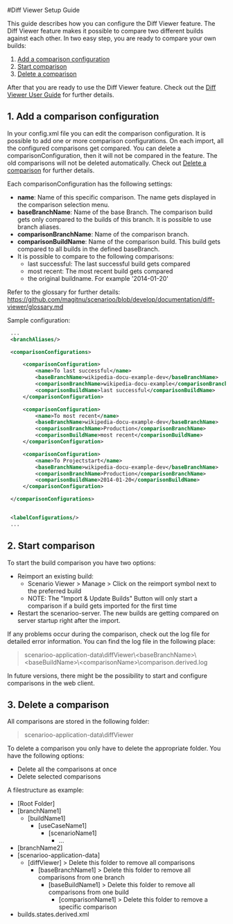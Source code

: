 #Diff Viewer Setup Guide

This guide describes how you can configure the Diff Viewer feature.
The Diff Viewer feature makes it possible to compare two different builds against each other.
In two easy step, you are ready to compare your own builds:

1. [Add a comparison configuration](#2-add-a-comparison-configuration)
2. [Start comparison](#3-start-comparison)
3. [Delete a comparison](#4-delete-a-comparison)

After that you are ready to use the Diff Viewer feature. Check out the [Diff Viewer User Guide](user-guide.md) for further details.

## 1. Add a comparison configuration
In your config.xml file you can edit the comparison configuration.
It is possible to add one or more comparison configurations. On each import, all the configured comparisons get compared.
You can delete a comparisonConfiguration, then it will not be compared in the feature. 
The old comparisons will not be deleted automatically. Check out [Delete a comparison](#4-delete-a-comparison) for further details.

Each comparisonConfiguration has the following settings:
* **name**: Name of this specific comparison. The name gets displayed in the comparison selection menu.
* **baseBranchName**: Name of the base Branch. The comparison build gets only compared to the builds of this branch. It is possible to use branch aliases. 
* **comparisonBranchName**: Name of the comparison branch.
* **comparisonBuildName**: Name of the comparison build. This build gets compared to all builds in the defined baseBranch.
 * It is possible to compare to the following comparisons:
   * last successful: The last successful build gets compared
    * most recent: The most recent build gets compared
    * the original buildname. For example '2014-01-20'

Refer to the glossary for further details: https://github.com/magitnu/scenarioo/blob/develop/documentation/diff-viewer/glossary.md

Sample configuration:
   ```xml
    ...
    <branchAliases/>

    <comparisonConfigurations>

        <comparisonConfiguration>
            <name>To last successful</name>
            <baseBranchName>wikipedia-docu-example-dev</baseBranchName>
            <comparisonBranchName>wikipedia-docu-example</comparisonBranchName>
            <comparisonBuildName>last successful</comparisonBuildName>
        </comparisonConfiguration>

        <comparisonConfiguration>
            <name>To most recent</name>
            <baseBranchName>wikipedia-docu-example-dev</baseBranchName>
            <comparisonBranchName>Production</comparisonBranchName>
            <comparisonBuildName>most recent</comparisonBuildName>
        </comparisonConfiguration>

        <comparisonConfiguration>
            <name>To Projectstart</name>
            <baseBranchName>wikipedia-docu-example-dev</baseBranchName>
            <comparisonBranchName>Production</comparisonBranchName>
            <comparisonBuildName>2014-01-20</comparisonBuildName>
        </comparisonConfiguration>

    </comparisonConfigurations>


    <labelConfigurations/>
    ...
   ```

## 2. Start comparison
To start the build comparison you have two options:
* Reimport an existing build:
   * Scenario Viewer > Manage > Click on the reimport symbol next to the preferred build
   * NOTE: The "Import & Update Builds" Button will only start a comparison if a build gets imported for the first time
* Restart the scenarioo-server. The new builds are getting compared on server startup right after the import.

If any problems occur during the comparison, check out the log file for detailed error information.
You can find the log file in the following place:

> scenarioo-application-data\diffViewer\\\<baseBranchName>\\\<baseBuildName>\\\<comparisonName>\comparison.derived.log

In future versions, there might be the possibility to start and configure comparisons in the web client.

## 3. Delete a comparison
All comparisons are stored in the following folder:
>scenarioo-application-data\diffViewer

To delete a comparison you only have to delete the appropriate folder. 
You have the following options:
* Delete all the comparisons at once
* Delete selected comparisons

A filestructure as example:

* [Root Folder]
 * [branchName1]
   * [buildName1]
     * [useCaseName1]
       * [scenarioName1]
         * ...
 * [branchName2]
 * [scenarioo-application-data]
   * [diffViewer] > Delete this folder to remove all comparisons
     * [baseBranchName1] > Delete this folder to remove all comparisons from one branch
       * [baseBuildName1] > Delete this folder to remove all comparisons from one build
         * [comparisonName1] > Delete this folder to remove a specific comparison
 * builds.states.derived.xml
